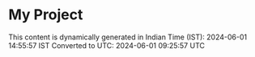 # My Project

This content is dynamically generated in Indian Time (IST): 2024-06-01 14:55:57 IST
Converted to UTC: 2024-06-01 09:25:57 UTC
